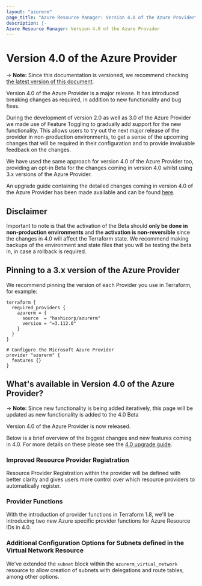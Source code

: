 ```yaml
---
layout: "azurerm"
page_title: "Azure Resource Manager: Version 4.0 of the Azure Provider"
description: |-
Azure Resource Manager: Version 4.0 of the Azure Provider
---
```


# Version 4.0 of the Azure Provider

-> **Note:** Since this documentation is versioned, we recommend checking [the latest version of this document](https://registry.terraform.io/providers/hashicorp/azurerm/latest/docs/guides/4.0-overview).

Version 4.0 of the Azure Provider is a major release. It has introduced breaking changes as required, in addition to new functionality and bug fixes.

During the development of version 2.0 as well as 3.0 of the Azure Provider we made use of Feature Toggling to gradually add support for the new functionality. This allows users to try out the next major release of the provider in non-production environments, to get a sense of the upcoming changes that will be required in their configuration and to provide invaluable feedback on the changes.

We have used the same approach for version 4.0 of the Azure Provider too, providing an opt-in Beta for the changes coming in version 4.0 whilst using 3.x versions of the Azure Provider.

An upgrade guide containing the detailed changes coming in version 4.0 of the Azure Provider has been made available and can be found [here](https://registry.terraform.io/providers/hashicorp/azurerm/latest/docs/guides/4.0-upgrade-guide).

## Disclaimer

Important to note is that the activation of the Beta should **only be done in non-production environments** and the **activation is non-reversible** since the changes in 4.0 will affect the Terraform state. We recommend making backups of the environment and state files that you will be testing the beta in, in case a rollback is required.

## Pinning to a 3.x version of the Azure Provider

We recommend pinning the version of each Provider you use in Terraform, for example:

```hcl
terraform {
  required_providers {
    azurerm = {
      source  = "hashicorp/azurerm"
      version = "=3.112.0"
    }
  }
}

# Configure the Microsoft Azure Provider
provider "azurerm" {
  features {}
}
```

## What's available in Version 4.0 of the Azure Provider?

-> **Note:** Since new functionality is being added iteratively, this page will be updated as new functionality is added to the 4.0 Beta

Version 4.0 of the Azure Provider is now released.

Below is a brief overview of the biggest changes and new features coming in 4.0. For more details on these please see the [4.0 upgrade guide](https://registry.terraform.io/providers/hashicorp/azurerm/latest/docs/guides/4.0-upgrade-guide).

### Improved Resource Provider Registration

Resource Provider Registration within the provider will be defined with better clarity and gives users more control over which resource providers to automatically register.

### Provider Functions

With the introduction of provider functions in Terraform 1.8, we'll be introducing two new Azure specific provider functions for Azure Resource IDs in 4.0.

### Additional Configuration Options for Subnets defined in the Virtual Network Resource

We've extended the `subnet` block within the `azurerm_virtual_network` resource to allow creation of subnets with delegations and route tables, among other options.

